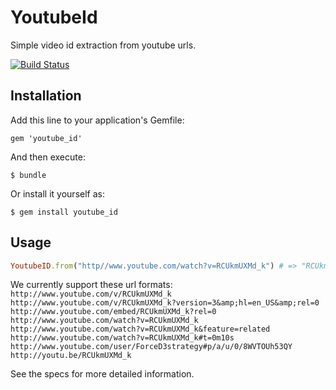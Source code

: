 # YoutubeId

Simple video id extraction from youtube urls.

[![Build Status](https://secure.travis-ci.org/reu/youtube_id.png)](http://travis-ci.org/reu/youtube_id)

## Installation

Add this line to your application's Gemfile:

    gem 'youtube_id'

And then execute:

    $ bundle

Or install it yourself as:

    $ gem install youtube_id

## Usage

```ruby
YoutubeID.from("http//www.youtube.com/watch?v=RCUkmUXMd_k") # => "RCUkmUXMd_k"
```

We currently support these url formats:
`http://www.youtube.com/v/RCUkmUXMd_k`
`http://www.youtube.com/v/RCUkmUXMd_k?version=3&amp;hl=en_US&amp;rel=0`
`http://www.youtube.com/embed/RCUkmUXMd_k?rel=0`
`http://www.youtube.com/watch?v=RCUkmUXMd_k`
`http://www.youtube.com/watch?v=RCUkmUXMd_k&feature=related`
`http://www.youtube.com/watch?v=RCUkmUXMd_k#t=0m10s`
`http://www.youtube.com/user/ForceD3strategy#p/a/u/0/8WVTOUh53QY`
`http://youtu.be/RCUkmUXMd_k`

See the specs for more detailed information.
